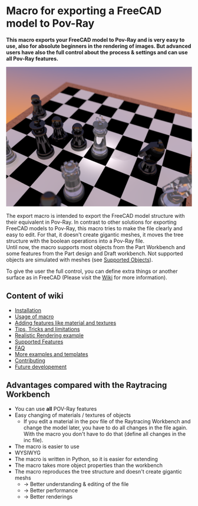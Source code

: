 # Macro for exporting a FreeCAD model to Pov-Ray

**This macro exports your FreeCAD model to Pov-Ray and is very easy to use, also for absolute beginners in the rendering of images. But advanced users have also the full control about the process & settings and can use all Pov-Ray features.**

![Rendering Example](/doc/img/Chess/Chess_08.png)

The export macro is intended to export the FreeCAD model structure with their equivalent in Pov-Ray.
In contrast to other solutions for exporting FreeCAD models to Pov-Ray, this macro tries to make the file clearly and easy to edit. For that, it doesn't create gigantic meshes, it moves the tree structure with the boolean operations into a Pov-Ray file.  
Until now, the macro supports most objects from the Part Workbench and some features from the Part design and Draft workbench. Not supported objects are simulated with meshes (see [Supported Objects](#supportedObjects)).

To give the user the full control, you can define extra things or another surface as in FreeCAD (Please visit the [Wiki](doc/user.md) for more information).


## Content of wiki

* [Installation](doc/quickstart.md#Installation-of-POV-Ray)
* [Usage of macro](doc/quickstart.md#Usage)
* [Adding features like material and textures](doc/quickstart.md#Make-changes)
* [Tips, Tricks and limitations](doc/tipsAndTricks.md)
* [Realistic Rendering example](doc/realistic.md)
* [Supported Features](/doc/supported.md)
* [FAQ](doc/FAQ.md)
* [More examples and templates](Examples/index.md)
* [Contributing](doc/developer.md)
* [Future developement](doc/roadmap.md)

## Advantages compared with the Raytracing Workbench
* You can use **all** POV-Ray features
* Easy changing of materials / textures of objects
  - If you edit a material in the pov file of the Raytracing Workbench and change the model later, you have to do all changes in the file again. With the macro you don't have to do that (define all changes in the inc file).
* The macro is easier to use
* WYSIWYG
* The macro is written in Python, so it is easier for extending
* The macro takes more object properties than the workbench
* The macro reproduces the tree structure and doesn't create gigantic meshs
  * → Better understanding & editing of the file
  * → Better performance
  * → Better renderings
